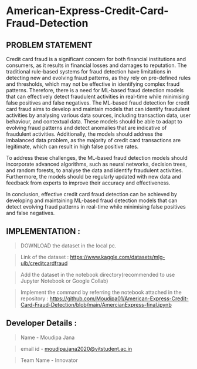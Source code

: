 # American-Express-Credit-Card-Fraud-Detection
## PROBLEM STATEMENT
Credit card fraud is a significant concern for both financial institutions and consumers, as it results in financial losses and damages to reputation. The traditional rule-based systems for fraud detection have limitations in detecting new and evolving fraud patterns, as they rely on pre-defined rules and thresholds, which may not be effective in identifying complex fraud patterns. Therefore, there is a need for ML-based fraud detection models that can effectively detect fraudulent activities in real-time while minimising false positives and false negatives.
The ML-based fraud detection for credit card fraud aims to develop and maintain models that can identify fraudulent activities by analysing various data sources, including transaction data, user behaviour, and contextual data. These models should be able to adapt to evolving fraud patterns and detect anomalies that are indicative of fraudulent activities. Additionally, the models should address the imbalanced data problem, as the majority of credit card transactions are legitimate, which can result in high false positive rates.

To address these challenges, the ML-based fraud detection models should incorporate advanced algorithms, such as neural networks, decision trees, and random forests, to analyse the data and identify fraudulent activities. Furthermore, the models should be regularly updated with new data and feedback from experts to improve their accuracy and effectiveness.

In conclusion, effective credit card fraud detection can be achieved by developing and maintaining ML-based fraud detection models that can detect evolving fraud patterns in real-time while minimising false positives and false negatives.

## IMPLEMENTATION :
> DOWNLOAD the dataset in the local pc. 

> Link of the dataset : https://www.kaggle.com/datasets/mlg-ulb/creditcardfraud

> Add the dataset in the notebook directory(recommended to use Jupyter Notebook or Google Collab)

> Implement the command by referring the notebook attached in the repository : https://github.com/Moudipa01/American-Express-Credit-Card-Fraud-Detection/blob/main/AmercianExpress-final.ipynb


## Developer Details :
> Name - Moudipa Jana

> email id - moudipa.jana2020@vitstudent.ac.in

> Team Name - Innovator
